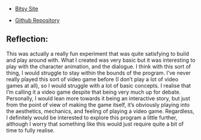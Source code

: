 - [Bitsy Site](https://bitsygametest.netlify.app/)

- [Github Repository](https://github.com/christiendariol/Bitsy-game)


## Reflection: 
This was actually a really fun experiment that was quite satisfying to build and play around with. What I created was very basic but it was interesting to play with the character animation, and the dialogue. I think with this sort of thing, I would struggle to stay within the bounds of the program. I’ve never really played this sort of video game before (I don’t play a lot of video games at all), so I would struggle with a lot of basic concepts. I realise that I’m calling it a video game despite that being very much up for debate. Personally, I would lean more towards it being an interactive story, but just from the point of view of making the game itself, it’s obviously playing into the aesthetics, mechanics, and feeling of playing a video game. 
Regardless, I definitely would be interested to explore this program a little further, although I worry that something like this would just require quite a bit of time to fully realise. 
